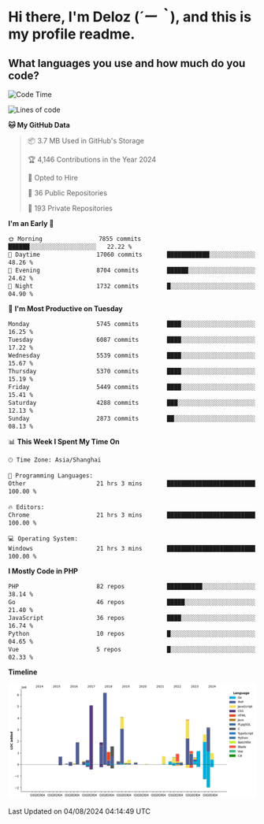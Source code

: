 # **Hi there, I'm Deloz (*´ー｀*), and this is my profile readme.**

## **What languages you use and how much do you code?**

<!--START_SECTION:waka-->
![Code Time](http://img.shields.io/badge/Code%20Time-4%2C516%20hrs%2058%20mins-blue)

![Lines of code](https://img.shields.io/badge/From%20Hello%20World%20I%27ve%20Written-40.6%20million%20lines%20of%20code-blue)

**🐱 My GitHub Data** 

> 📦 3.7 MB Used in GitHub's Storage 
 > 
> 🏆 4,146 Contributions in the Year 2024
 > 
> 💼 Opted to Hire
 > 
> 📜 36 Public Repositories 
 > 
> 🔑 193 Private Repositories 
 > 
**I'm an Early 🐤** 

```text
🌞 Morning                7855 commits        ██████░░░░░░░░░░░░░░░░░░░   22.22 % 
🌆 Daytime                17060 commits       ████████████░░░░░░░░░░░░░   48.26 % 
🌃 Evening                8704 commits        ██████░░░░░░░░░░░░░░░░░░░   24.62 % 
🌙 Night                  1732 commits        █░░░░░░░░░░░░░░░░░░░░░░░░   04.90 % 
```
📅 **I'm Most Productive on Tuesday** 

```text
Monday                   5745 commits        ████░░░░░░░░░░░░░░░░░░░░░   16.25 % 
Tuesday                  6087 commits        ████░░░░░░░░░░░░░░░░░░░░░   17.22 % 
Wednesday                5539 commits        ████░░░░░░░░░░░░░░░░░░░░░   15.67 % 
Thursday                 5370 commits        ████░░░░░░░░░░░░░░░░░░░░░   15.19 % 
Friday                   5449 commits        ████░░░░░░░░░░░░░░░░░░░░░   15.41 % 
Saturday                 4288 commits        ███░░░░░░░░░░░░░░░░░░░░░░   12.13 % 
Sunday                   2873 commits        ██░░░░░░░░░░░░░░░░░░░░░░░   08.13 % 
```


📊 **This Week I Spent My Time On** 

```text
🕑︎ Time Zone: Asia/Shanghai

💬 Programming Languages: 
Other                    21 hrs 3 mins       █████████████████████████   100.00 % 

🔥 Editors: 
Chrome                   21 hrs 3 mins       █████████████████████████   100.00 % 

💻 Operating System: 
Windows                  21 hrs 3 mins       █████████████████████████   100.00 % 
```

**I Mostly Code in PHP** 

```text
PHP                      82 repos            ██████████░░░░░░░░░░░░░░░   38.14 % 
Go                       46 repos            █████░░░░░░░░░░░░░░░░░░░░   21.40 % 
JavaScript               36 repos            ████░░░░░░░░░░░░░░░░░░░░░   16.74 % 
Python                   10 repos            █░░░░░░░░░░░░░░░░░░░░░░░░   04.65 % 
Vue                      5 repos             █░░░░░░░░░░░░░░░░░░░░░░░░   02.33 % 
```



**Timeline**

![Lines of Code chart](https://raw.githubusercontent.com/deloz/deloz/main/assets/bar_graph.png)


 Last Updated on 04/08/2024 04:14:49 UTC
<!--END_SECTION:waka-->
